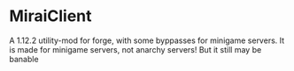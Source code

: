 # MiraiClient
A 1.12.2 utility-mod for forge, with some byppasses for minigame servers. It is made for minigame servers, not anarchy servers! But it still may be banable
